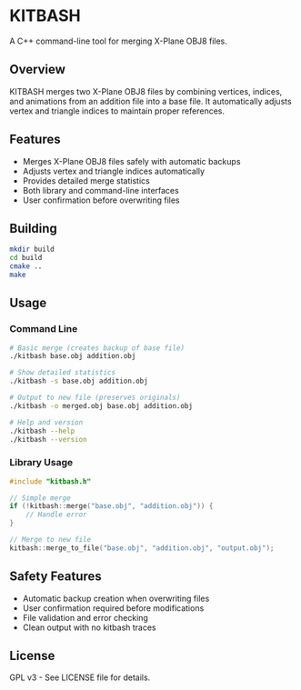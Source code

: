 # KITBASH

A C++ command-line tool for merging X-Plane OBJ8 files.

## Overview

KITBASH merges two X-Plane OBJ8 files by combining vertices, indices, and animations from an addition file into a base file. It automatically adjusts vertex and triangle indices to maintain proper references.

## Features

- Merges X-Plane OBJ8 files safely with automatic backups
- Adjusts vertex and triangle indices automatically
- Provides detailed merge statistics
- Both library and command-line interfaces
- User confirmation before overwriting files

## Building

```bash
mkdir build
cd build
cmake ..
make
```

## Usage

### Command Line
```bash
# Basic merge (creates backup of base file)
./kitbash base.obj addition.obj

# Show detailed statistics
./kitbash -s base.obj addition.obj

# Output to new file (preserves originals)
./kitbash -o merged.obj base.obj addition.obj

# Help and version
./kitbash --help
./kitbash --version
```

### Library Usage
```cpp
#include "kitbash.h"

// Simple merge
if (!kitbash::merge("base.obj", "addition.obj")) {
    // Handle error
}

// Merge to new file
kitbash::merge_to_file("base.obj", "addition.obj", "output.obj");
```

## Safety Features

- Automatic backup creation when overwriting files
- User confirmation required before modifications
- File validation and error checking
- Clean output with no kitbash traces

## License

GPL v3 - See LICENSE file for details.